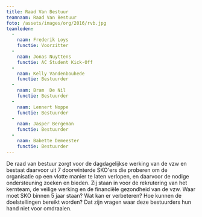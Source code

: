 ```yaml
---
title: Raad Van Bestuur
teamnaam: Raad Van Bestuur
foto: /assets/images/org/2016/rvb.jpg
teamleden:
  -
    naam: Frederik Loys
    functie: Voorzitter
  -
    naam: Jonas Nuyttens
    functie: AC Student Kick-Off
  -
    naam: Kelly Vandenbouhede
    functie: Bestuurder
  -
    naam: Bram  De Nil
    functie: Bestuurder
  -
    naam: Lennert Noppe
    functie: Bestuurder
  -
    naam: Jasper Bergeman
    functie: Bestuurder
  -
    naam: Babette Demeester
    functie: Bestuurder
---
```


De raad van bestuur zorgt voor de dagdagelijkse werking van de vzw en bestaat daarvoor uit 7 doorwinterde SKO'ers die proberen om de organisatie op een vlotte manier te laten verlopen, en daarvoor de nodige ondersteuning zoeken en bieden. Zij staan in voor de rekrutering van het kernteam, de veilige werking en de financiële gezondheid van de vzw. Waar moet SKO binnen 5 jaar staan? Wat kan er verbeteren? Hoe kunnen de doelstellingen bereikt worden? Dat zijn vragen waar deze bestuurders hun hand niet voor omdraaien.
